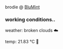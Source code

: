 brodie @ [BluMint](https://www.linkedin.com/company/blumint-io/)

<!--weather_start-->
### working conditions..

weather: broken clouds ☁️

temp: 21.83 °C 🥶

<!--weather_end-->
